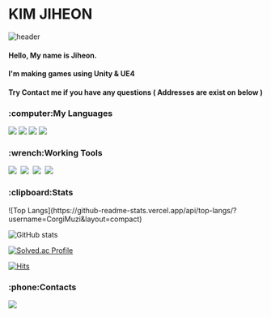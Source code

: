 # KIM JIHEON


![header](https://capsule-render.vercel.app/api?type=waving&color=timeGradient&height=200&section=header&text=Corgi%20Muzi&fontSize=75&animation=twinkling&fontColor=ffffff&fontAlignY=35&fontAlign=75)


#### Hello, My name is Jiheon. 
#### I'm making games using Unity & UE4
#### Try Contact me if you have any questions ( Addresses are exist on below )

<div >
  
<h3 >:computer:My Languages</h3>
  
<p >
  <img src="https://img.shields.io/badge/%20C-%E2%98%85%E2%98%85%E2%98%85%E2%98%86%E2%98%86-17c1d0?logo=C&labelColor=0e7b85"/></a>
  <img src="https://img.shields.io/badge/%20C%2B%2B-%E2%98%85%E2%98%85%E2%98%85%E2%98%86%E2%98%86-3158ff?logo=C%2B%2B&labelColor=0025c2"/></a>
  <img src="https://img.shields.io/badge/%20C%23-%E2%98%85%E2%98%85%E2%98%85%E2%98%85%E2%98%86-77c416?logo=C%20Sharp&labelColor=4c7e0e"/></a>
  <img src="https://img.shields.io/badge/%20MySQL-%E2%98%85%E2%98%85%E2%98%85%E2%98%86%E2%98%86-ffd700?logo=MySQL&logoColor=white&labelColor=a38a00"/></a>
</p>

<h3 >:wrench:Working Tools</h3>
<p >
 <img src="https://img.shields.io/badge/Visual%20Studio-5C2D91?style=flat-square&logo=Visual%20Studio&logoColor=white"/></a>&nbsp 
 <img src="https://img.shields.io/badge/Rider-c82848?style=flat-square&logo=Rider&logoColor=white"/></a>&nbsp 
 <img src="https://img.shields.io/badge/Unity-d0d0d0?style=flat-square&logo=Unity&logoColor=000000"/></a>&nbsp
  <img src="https://img.shields.io/badge/UE4-313131?style=flat-square&logo=Unreal%20Engine&logoColor=White"/></a>&nbsp 
  
 </p>
  
  
  <h3 >:clipboard:Stats</h3>
![Top Langs](https://github-readme-stats.vercel.app/api/top-langs/?username=CorgiMuzi&layout=compact)  

![GitHub stats](https://github-readme-stats.vercel.app/api?username=CorgiMuzi&count_private=true&show_icons=true&custom_title=CorgiMuzi's%20Github&title_color=ffffff&text_color=ffffff&icon_color=e6c619&bg_color=3,f3506a,61e269,00a3df&hide_border=true&boreder_radius=100)

[![Solved.ac Profile](http://mazassumnida.wtf/api/generate_badge?boj=corgi_muzi)](https://solved.ac/corgi_muzi)

[![Hits](https://hits.seeyoufarm.com/api/count/incr/badge.svg?url=https%3A%2F%2Fgithub.com%2FCorgiMuzi%2Fhit-counter&count_bg=%233CCBC9&title_bg=%236D86F9&icon=notion.svg&icon_color=%23EAE282&title=hits&edge_flat=false)](https://hits.seeyoufarm.com)
<h3 >:phone:Contacts</h3>
  <a href="mailto:kjhcorgi99@gmail.com"><img src="https://img.shields.io/badge/Gmail-e63d1f?style=flat-square&logo=Gmail&logoColor=white&link=kjhcorgi99@gmail.com"/></a>
  
</div>
